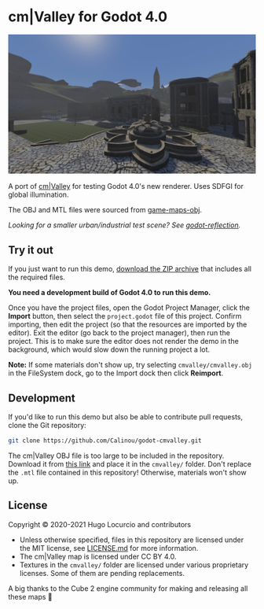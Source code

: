 # cm|Valley for Godot 4.0

[![Screenshot of cm|Valley](https://raw.githubusercontent.com/Calinou/media/master/godot-cmvalley/screenshot-thumb.png)](https://raw.githubusercontent.com/Calinou/media/master/godot-cmvalley/screenshot.png)

A port of [cm|Valley](http://quadropolis.us/node/4196) for testing Godot 4.0's new renderer.
Uses SDFGI for global illumination.

The OBJ and MTL files were sourced from [game-maps-obj](https://github.com/Calinou/game-maps-obj).

*Looking for a smaller urban/industrial test scene? See [godot-reflection](https://github.com/Calinou/godot-reflection).*

## Try it out

If you just want to run this demo,
[download the ZIP archive](https://github.com/Calinou/godot-cmvalley/releases/download/download/godot-cmvalley.zip)
that includes all the required files.

**You need a development build of Godot 4.0 to run this demo.**

Once you have the project files, open the Godot Project Manager, click the
**Import** button, then select the `project.godot` file of this project.
Confirm importing, then edit the project (so that the resources are imported
by the editor). Exit the editor (go back to the project manager), then run
the project. This is to make sure the editor does not render the demo in
the background, which would slow down the running project a lot.

**Note:** If some materials don't show up, try selecting
`cmvalley/cmvalley.obj` in the FileSystem dock, go to the Import dock then
click **Reimport**.

## Development

If you'd like to run this demo but also be able to contribute pull requests,
clone the Git repository:

```bash
git clone https://github.com/Calinou/godot-cmvalley.git
```

The cm|Valley OBJ file is too large to be included in the repository. Download it from
[this link](https://github.com/Calinou/game-maps-obj/releases/download/download/cmvalley.zip)
and place it in the `cmvalley/` folder. Don't replace the `.mtl` file contained
in this repository! Otherwise, materials won't show up.

## License

Copyright © 2020-2021 Hugo Locurcio and contributors

- Unless otherwise specified, files in this repository are licensed under the
  MIT license, see [LICENSE.md](LICENSE.md) for more information.
- The cm|Valley map is licensed under CC BY 4.0.
- Textures in the `cmvalley/` folder are licensed under various proprietary licenses.
  Some of them are pending replacements.

A big thanks to the Cube 2 engine community for making and releasing all these maps
:slightly_smiling_face:
